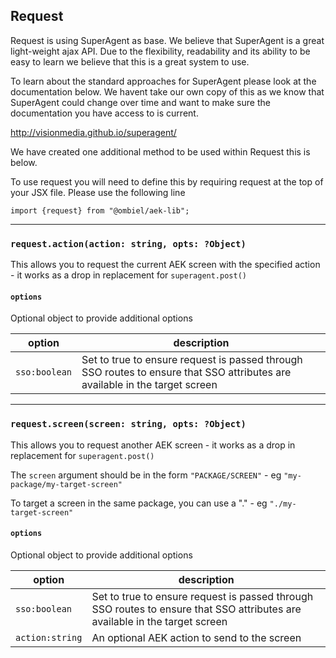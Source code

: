 ## Request

Request is using SuperAgent as base. We believe that SuperAgent is a great light-weight ajax API. Due to the flexibility, readability and its ability to be easy to learn we believe that this is a great system to use.

To learn about the standard approaches for SuperAgent please look at the documentation below. We havent take our own copy of this as we know that SuperAgent could change over time and want to make sure the documentation you have access to is current.

http://visionmedia.github.io/superagent/

We have created one additional method to be used within Request this is below.

To use request you will need to define this by requiring request at the top of your JSX file. Please use the following line

`import {request} from "@ombiel/aek-lib";`


--------------------

### `request.action(action: string, opts: ?Object)`

This allows you to request the current AEK screen with the specified action - it works as a drop in replacement for `superagent.post()`

#### `options`

Optional object to provide additional options

| option | description |
|-------------|------|
| `sso:boolean` | Set to true to ensure request is passed through SSO routes to ensure that SSO attributes are available in the target screen |


--------------------

### `request.screen(screen: string, opts: ?Object)`

This allows you to request another AEK screen - it works as a drop in replacement for `superagent.post()`

The `screen` argument should be in the form `"PACKAGE/SCREEN"` - eg `"my-package/my-target-screen"`

To target a screen in the same package, you can use a "." - eg `"./my-target-screen"`

#### `options`

Optional object to provide additional options

| option | description |
|-------------|------|
| `sso:boolean` | Set to true to ensure request is passed through SSO routes to ensure that SSO attributes are available in the target screen |
| `action:string` | An optional AEK action to send to the screen  |
